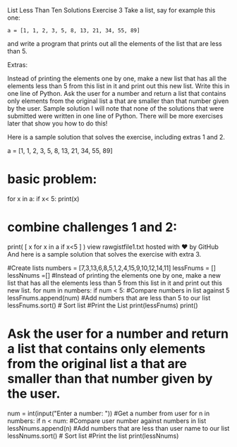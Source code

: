 List Less Than Ten Solutions
Exercise 3
Take a list, say for example this one:

	a = [1, 1, 2, 3, 5, 8, 13, 21, 34, 55, 89]
and write a program that prints out all the elements of the list that are less than 5.

Extras:

Instead of printing the elements one by one, make a new list that has all the elements less than 5 from this list in it and print out this new list.
Write this in one line of Python.
Ask the user for a number and return a list that contains only elements from the original list a that are smaller than that number given by the user.
Sample solution
I will note that none of the solutions that were submitted were written in one line of Python. There will be more exercises later that show you how to do this!

Here is a sample solution that solves the exercise, including extras 1 and 2.

a = [1, 1, 2, 3, 5, 8, 13, 21, 34, 55, 89]

# basic problem:
for x in a:
    if x< 5: print(x)

# combine challenges 1 and 2:
print( [ x for x in a if x<5 ] )
view rawgistfile1.txt hosted with ❤ by GitHub
And here is a sample solution that solves the exercise with extra 3.

#Create lists
numbers = [7,3,13,6,8,5,1,2,4,15,9,10,12,14,11]
lessFnums = []
lessNnums =[]
#Instead of printing the elements one by one, make a new list that has all the elements less than 5 from this list in it and print out this new list.
for num in numbers:
    if num < 5: #Compare numbers in list against 5
        lessFnums.append(num) #Add numbers that are less than 5 to our list
        lessFnums.sort() # Sort list
#Print the List
print(lessFnums)
print()

# Ask the user for a number and return a list that contains only elements from the original list a that are smaller than that number given by the user.
num = int(input("Enter a number: ")) #Get a number from user
for n in numbers:
    if n < num: #Compare user number against numbers in list
        lessNnums.append(n) #Add numbers that are less than user name to our list
        lessNnums.sort() # Sort list
#Print the list
print(lessNnums)